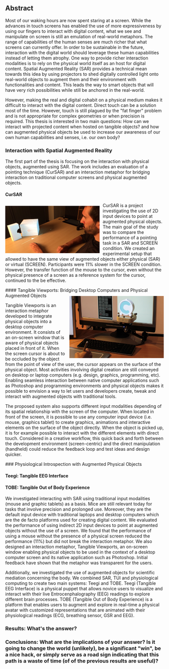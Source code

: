## Abstract
<!-- ### Motivation: Why do we care about the problem and the results? -->
Most of our waking hours are now spent staring at a screen. While the advances in touch screens has enabled the use of more expressiveness by using our fingers to interact with digital content, what we see and manipulate on screen is still an emulation of real-world metaphors. The range of capabilities of the human senses are much richer that what screens can currently offer. In order to be sustainable in the future, interaction with the digital world should leverage these human capabilities instead of letting them atrophy. One way to provide richer interaction modalities is to rely on the physical world itself as an host for digital content. Spatial Augmented Reality (SAR) provides a technical mean towards this idea by using projectors to shed digitally controlled light onto real-world objects to augment them and their environment with functionalities and content. This leads the way to smart objects that will have very rich possibilities while still be anchored in the real-world.

<!-- ### Problem statement: What problem are your trying to solve? -->
However, making the real and digital cohabit on a physical medium makes it difficult to interact with the digital content. Direct touch can be a solution most of the time. However, touch is still plagued by the "fat finger" problem and is not appropriate for complex geometries or when precision is required. This thesis is interested in two main questions: How can we interact with projected content when hosted on tangible objects? and how can augmented physical objects be used to increase our awareness of our own human capabilities and senses, i.e. our own body?


### Interaction with Spatial Augmented Reality
The first part of the thesis is focusing on the interaction with physical objects, augmented using SAR. The work includes an evaluation of a pointing technique (CurSAR) and an interaction metaphor for bridging interaction on traditional computer screens and physical augmented objects.

#### CurSAR
<!-- margin: top right bottom left -->
<img style="float: left; margin: 10px 10px 10px 0px;" width="300" height="150" src="img/cursar.jpg">

CurSAR is a project investigating the use of 2D input devices to point at augmented physical objects. The main goal of the study was to compare the performance of a pointing task in a SAR and SCREEN condition. We created an experimental setup that allowed to have the same view of augmented objects either physical (SAR) or virtual (SCREEN).  Participants were 11% slower in the SCREEN condition. However, the transfer function of the mouse to the cursor, even without the physical presence of a screen as a reference system for the cursor, continued to the be effective.

<div style="clear: both"></div>
#### Tangible Viewports: Bridging Desktop Computers and Physical Augmented Objects
<img style="float: right; margin: 10px 0px 10px 10px;" width="300" height="197" src="img/tports.jpg">

Tangible Viewports is an interaction metaphor developed to integrate physical objects into a desktop computer environment. It consists of an on-screen window that is aware of physical objects placed in front of it. When the screen cursor is about to be occluded by the object from the point of view of the user, the cursor appears on the surface of the physical object. Most activities involving digital creation are still conveyed on desktop or laptop computers (e.g. design, graphics, programming, etc). Enabling seamless interaction between native computer applications such as Photoshop and programming environments and physical objects makes it possible to envision a way to let users and developers create, tweak and interact with augmented objects with traditional tools.

The proposed system also supports different input modalities depending of its spatial relationship with the screen of the computer. When located in front of the screen, it is possible to use any computer input device (i.e. mouse, graphics tablet) to create graphics, animations and interactive elements on the surface of the object directly. When the object is picked up, it is for example possible to interact with the different elements with direct touch. Considered in a creative workflow, this quick back and forth between the development environment (screen-centric) and the direct manipulation (handheld) could reduce the feedback loop and test ideas and design quicker.


<div style="clear: both"></div>
### Physiological Introspection with Augmented Physical Objects

#### Teegi: Tangible EEG Interface

#### TOBE: Tangible Out of Body Experience


<!-- ### Approach: How did you go about solving or making progress on the problem? Did you use simulation, analytic models, prototype construction, or analysis of field data for an actual product? -->
We investigated interacting with SAR using traditional input modalities (mouse and graphic tablets) as a basis. Mice are still relevant today for tasks that involve precision and prolonged use. Moreover, they are the default input device with traditional laptops and desktop computers which are the de facto platforms used for creating digital content. We evaluated the performance of using indirect 2D input devices to point at augmented objects without the use of a screen. We found that the performance of using a mouse without the presence of a physical screen reduced the performance (11%) but did not break the interaction metaphor. We also designed an interaction metaphor, Tangible Viewports, an on-screen window enabling physical objects to be used in the context of a desktop computer screen and its native application such as Photoshop. Initial feedback have shown that the metaphor was transparent for the users.

Additionally, we investigated the use of augmented objects for scientific mediation concerning the body. We combined SAR, TUI and physiological computing to create two main systems: Teegi and TOBE. Teegi (Tangible EEG Interface) is a physical puppet that allows novice users to visualize and interact with their live Entrocenphalography (EEG) readings to explore different brain processes. TOBE (Tangible Out of Body Experience) is a platform that enables users to augment and explore in real-time a physical avatar with customized representations that are animated with their physiological readings (ECG, breathing sensor, GSR and EEG).


### Results: What's the answer?


### Conclusions: What are the implications of your answer? Is it going to change the world (unlikely), be a significant "win", be a nice hack, or simply serve as a road sign indicating that this path is a waste of time (of of the previous results are useful)?
